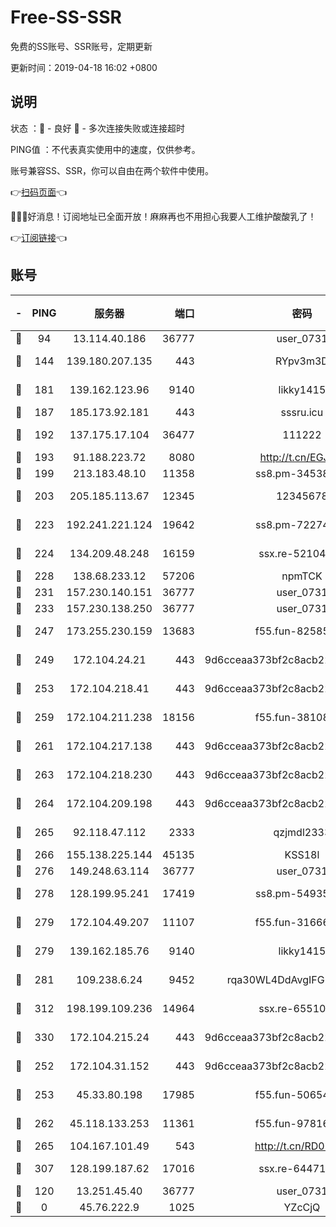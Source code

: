 # Free-SS-SSR

免费的SS账号、SSR账号，定期更新

更新时间：2019-04-18 16:02 +0800

## 说明

状态     ：🙂 - 良好 🙁 - 多次连接失败或连接超时

PING值   ：不代表真实使用中的速度，仅供参考。

账号兼容SS、SSR，你可以自由在两个软件中使用。

👉[扫码页面](https://liesauer.github.io/Free-SS-SSR/)👈

🎉🎉🎉好消息！订阅地址已全面开放！麻麻再也不用担心我要人工维护酸酸乳了！

👉[订阅链接](https://www.liesauer.net/yogurt/subscribe?ACCESS_TOKEN=DAYxR3mMaZAsaqUb)👈

## 账号

|-|PING|服务器|端口|密码|加密方式|区域|
|:----:|:----:|:-----:|-----:|:----:|:----:|:----:|
|🙂|94|13.114.40.186|36777|user_0731|chacha20|JP|
|🙂|144|139.180.207.135|443|RYpv3m3D|aes-256-cfb|JP|
|🙂|181|139.162.123.96|9140|likky1415|aes-256-cfb|JP|
|🙂|187|185.173.92.181|443|sssru.icu|rc4-md5|RU|
|🙂|192|137.175.17.104|36477|111222|aes-256-cfb|US|
|🙂|193|91.188.223.72|8080|http://t.cn/EGJIyrl|rc4-md5|RU|
|🙂|199|213.183.48.10|11358|ss8.pm-34538443|rc4-md5|RU|
|🙂|203|205.185.113.67|12345|12345678|aes-256-cfb|US|
|🙂|223|192.241.221.124|19642|ss8.pm-72274764|aes-256-cfb|US|
|🙂|224|134.209.48.248|16159|ssx.re-52104244|aes-256-cfb|US|
|🙂|228|138.68.233.12|57206|npmTCK|rc4-md5|US|
|🙂|231|157.230.140.151|36777|user_0731|chacha20|US|
|🙂|233|157.230.138.250|36777|user_0731|chacha20|US|
|🙂|247|173.255.230.159|13683|f55.fun-82585503|aes-256-cfb|US|
|🙂|249|172.104.24.21|443|9d6cceaa373bf2c8acb22e60b6a58be6|aes-256-cfb|US|
|🙂|253|172.104.218.41|443|9d6cceaa373bf2c8acb22e60b6a58be6|aes-256-cfb|US|
|🙂|259|172.104.211.238|18156|f55.fun-38108327|aes-256-cfb|US|
|🙂|261|172.104.217.138|443|9d6cceaa373bf2c8acb22e60b6a58be6|aes-256-cfb|US|
|🙂|263|172.104.218.230|443|9d6cceaa373bf2c8acb22e60b6a58be6|aes-256-cfb|US|
|🙂|264|172.104.209.198|443|9d6cceaa373bf2c8acb22e60b6a58be6|aes-256-cfb|US|
|🙂|265|92.118.47.112|2333|qzjmdl2333|aes-256-cfb|US|
|🙂|266|155.138.225.144|45135|KSS18l|rc4-md5|US|
|🙂|276|149.248.63.114|36777|user_0731|chacha20|CA|
|🙂|278|128.199.95.241|17419|ss8.pm-54935798|aes-256-cfb|SG|
|🙂|279|172.104.49.207|11107|f55.fun-31666121|aes-256-cfb|SG|
|🙂|279|139.162.185.76|9140|likky1415|aes-256-cfb|DE|
|🙂|281|109.238.6.24|9452|rqa30WL4DdAvgIFG6Fs3znzTa|aes-256-cfb|FR|
|🙂|312|198.199.109.236|14964|ssx.re-65510854|aes-256-cfb|US|
|🙂|330|172.104.215.24|443|9d6cceaa373bf2c8acb22e60b6a58be6|aes-256-cfb|US|
|🙂|252|172.104.31.152|443|9d6cceaa373bf2c8acb22e60b6a58be6|aes-256-cfb|US|
|🙂|253|45.33.80.198|17985|f55.fun-50654454|aes-256-cfb|US|
|🙂|262|45.118.133.253|11361|f55.fun-97816006|aes-256-cfb|SG|
|🙂|265|104.167.101.49|543|http://t.cn/RD0D7sx|rc4-md5|CA|
|🙂|307|128.199.187.62|17016|ssx.re-64471350|aes-256-cfb|SG|
|🙁|120|13.251.45.40|36777|user_0731|chacha20|SG|
|🙁|0|45.76.222.9|1025|YZcCjQ|rc4-md5|JP|
